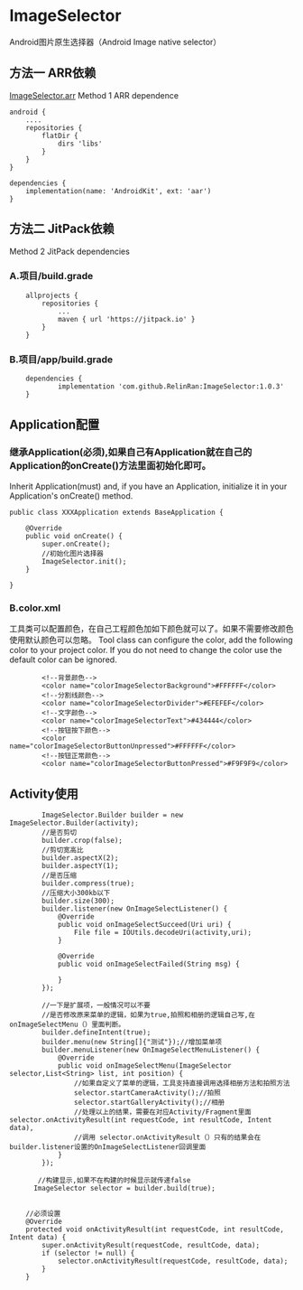 # ImageSelector
Android图片原生选择器（Android Image native selector）

## 方法一  ARR依赖
[ImageSelector.arr](https://github.com/RelinRan/ImageSelector/blob/master/ImageSelector.aar)
Method 1 ARR dependence
```
android {
    ....
    repositories {
        flatDir {
            dirs 'libs'
        }
    }
}

dependencies {
    implementation(name: 'AndroidKit', ext: 'aar')
}

```

## 方法二   JitPack依赖
Method 2 JitPack dependencies
### A.项目/build.grade
```
	allprojects {
		repositories {
			...
			maven { url 'https://jitpack.io' }
		}
	}
```
### B.项目/app/build.grade
```
	dependencies {
	        implementation 'com.github.RelinRan:ImageSelector:1.0.3'
	}
```


## Application配置

### 继承Application(必须),如果自己有Application就在自己的Application的onCreate()方法里面初始化即可。
Inherit Application(must) and, if you have an Application, initialize it in your Application's onCreate() method.
```
public class XXXApplication extends BaseApplication {

    @Override
    public void onCreate() {
        super.onCreate();
        //初始化图片选择器
        ImageSelector.init();
    }

}
```
### B.color.xml
工具类可以配置颜色，在自己工程颜色加如下颜色就可以了。如果不需要修改颜色使用默认颜色可以忽略。
Tool class can configure the color, add the following color to your project color. If you do not need to change the color use the default color can be ignored.
```
        <!--背景颜色-->
        <color name="colorImageSelectorBackground">#FFFFFF</color>
        <!--分割线颜色-->
        <color name="colorImageSelectorDivider">#EFEFEF</color>
        <!--文字颜色-->
        <color name="colorImageSelectorText">#434444</color>
        <!--按钮按下颜色-->
        <color name="colorImageSelectorButtonUnpressed">#FFFFFF</color>
        <!--按钮正常颜色-->
        <color name="colorImageSelectorButtonPressed">#F9F9F9</color>
```

## Activity使用
```
        ImageSelector.Builder builder = new ImageSelector.Builder(activity);
        //是否剪切
        builder.crop(false);
        //剪切宽高比
        builder.aspectX(2);
        builder.aspectY(1);
        //是否压缩
        builder.compress(true);
        //压缩大小300kb以下
        builder.size(300);
        builder.listener(new OnImageSelectListener() {
            @Override
            public void onImageSelectSucceed(Uri uri) {
                File file = IOUtils.decodeUri(activity,uri);
            }

            @Override
            public void onImageSelectFailed(String msg) {

            }
        });

        //一下是扩展项，一般情况可以不要
        //是否修改原来菜单的逻辑，如果为true,拍照和相册的逻辑自己写,在onImageSelectMenu（）里面判断。
        builder.defineIntent(true);
        builder.menu(new String[]{"测试"});//增加菜单项
        builder.menuListener(new OnImageSelectMenuListener() {
            @Override
            public void onImageSelectMenu(ImageSelector selector,List<String> list, int position) {
                //如果自定义了菜单的逻辑，工具支持直接调用选择相册方法和拍照方法
                selector.startCameraActivity();//拍照
                selector.startGalleryActivity();//相册
                //处理以上的结果，需要在对应Activity/Fragment里面 selector.onActivityResult(int requestCode, int resultCode, Intent data),
                //调用 selector.onActivityResult（）只有的结果会在builder.listener设置的OnImageSelectListener回调里面
            }
        });

       //构建显示,如果不在构建的时候显示就传递false
      ImageSelector selector = builder.build(true);


    //必须设置
    @Override
    protected void onActivityResult(int requestCode, int resultCode, Intent data) {
        super.onActivityResult(requestCode, resultCode, data);
        if (selector != null) {
            selector.onActivityResult(requestCode, resultCode, data);
        }
    }

```
